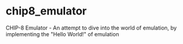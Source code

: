 # chip8_emulator
CHIP-8 Emulator - An attempt to dive into the world of emulation, by implementing the "Hello World!" of emulation
